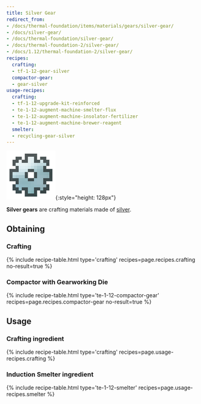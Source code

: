 ```yaml
---
title: Silver Gear
redirect_from:
- /docs/thermal-foundation/items/materials/gears/silver-gear/
- /docs/silver-gear/
- /docs/thermal-foundation/silver-gear/
- /docs/thermal-foundation-2/silver-gear/
- /docs/1.12/thermal-foundation-2/silver-gear/
recipes:
  crafting:
  - tf-1-12-gear-silver
  compactor-gear:
  - gear-silver
usage-recipes:
  crafting:
  - tf-1-12-upgrade-kit-reinforced
  - te-1-12-augment-machine-smelter-flux
  - te-1-12-augment-machine-insolator-fertilizer
  - te-1-12-augment-machine-brewer-reagent
  smelter:
  - recycling-gear-silver
---
```


![Silver gear](/assets/images/thermal-foundation-2/gear-silver.png){:style="height: 128px"}


**Silver gears** are crafting materials made of [silver](/docs/1.12/thermal-foundation/silver-ingot/).


Obtaining
---------

### Crafting
{% include recipe-table.html type='crafting' recipes=page.recipes.crafting no-result=true %}

### Compactor with Gearworking Die
{% include recipe-table.html type='te-1-12-compactor-gear' recipes=page.recipes.compactor-gear no-result=true %}


Usage
-----

### Crafting ingredient
{% include recipe-table.html type='crafting' recipes=page.usage-recipes.crafting %}

### Induction Smelter ingredient
{% include recipe-table.html type='te-1-12-smelter' recipes=page.usage-recipes.smelter %}
